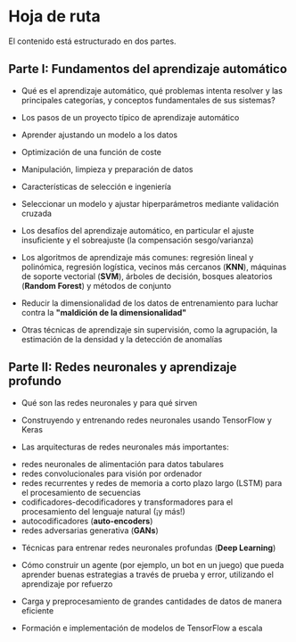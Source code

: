 # Hoja de ruta

El contenido está estructurado en dos partes.

## Parte I: Fundamentos del aprendizaje automático

* Qué es el aprendizaje automático, qué problemas intenta resolver y las principales categorías, y conceptos fundamentales de sus sistemas?

* Los pasos de un proyecto típico de aprendizaje automático

* Aprender ajustando un modelo a los datos

* Optimización de una función de coste

* Manipulación, limpieza y preparación de datos

* Características de selección e ingeniería

* Seleccionar un modelo y ajustar hiperparámetros mediante validación cruzada

* Los desafíos del aprendizaje automático, en particular el ajuste insuficiente y el sobreajuste (la compensación sesgo/varianza)

* Los algoritmos de aprendizaje más comunes: regresión lineal y polinómica, regresión logística, vecinos más cercanos (**KNN**), máquinas de soporte vectorial (**SVM**), árboles de decisión, bosques aleatorios (**Random Forest**) y métodos de conjunto

* Reducir la dimensionalidad de los datos de entrenamiento para luchar contra la **"maldición de la dimensionalidad"**

* Otras técnicas de aprendizaje sin supervisión, como la agrupación, la estimación de la densidad y la detección de anomalías

## Parte II: Redes neuronales y aprendizaje profundo

* Qué son las redes neuronales y para qué sirven

* Construyendo y entrenando redes neuronales usando TensorFlow y Keras

* Las arquitecturas de redes neuronales más importantes: 
- redes neuronales de alimentación para datos tabulares
- redes convolucionales para visión por ordenador
- redes recurrentes y redes de memoria a corto plazo largo (LSTM) para el procesamiento de secuencias
- codificadores-decodificadores y transformadores para el procesamiento del lenguaje natural (¡y más!)
- autocodificadores (**auto-encoders**)
- redes adversarias generativa (**GANs**)

* Técnicas para entrenar redes neuronales profundas (**Deep Learning**)

* Cómo construir un agente (por ejemplo, un bot en un juego) que pueda aprender buenas estrategias a través de prueba y error, utilizando el aprendizaje por refuerzo

* Carga y preprocesamiento de grandes cantidades de datos de manera eficiente

* Formación e implementación de modelos de TensorFlow a escala